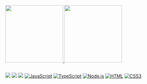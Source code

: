 <!-- - 👋 Hi, I’m @ercioalendre
- 🌱 I’m currently learning Node.js
- 📫 Reach me out on https://www.linkedin.com/in/ercioalendre/ -->

<div>
<a href="https://github.com/ercioalendre">
<img height="180em" src="https://github-readme-stats.vercel.app/api?username=ercioalendre&show_icons=true&theme=chartreuse-dark&include_all_commits=true&count_private=true"/>
<img height="180em" src="https://github-readme-stats.vercel.app/api/top-langs/?username=ercioalendre&layout=compact&langs_count=7&theme=chartreuse-dark"/>
</a>
</div>

##
 
<div>
<a href="https://www.linkedin.com/in/ercioalendre" target="_blank"><img src="https://img.shields.io/badge/-LinkedIn-%230077B5?style=for-the-badge&logo=linkedin&logoColor=white"></a>
<a href="https://t.me/ercioalendre" target="_blank"><img src="https://img.shields.io/badge/Telegram-2CA5E0?style=for-the-badge&logo=telegram&logoColor=white"></a>
<a href="https://github.com/ercioalendre" target="_blank"><img src="https://img.shields.io/badge/GitHub-100000?style=for-the-badge&logo=github&logoColor=white"></a>
<a href="#"><img alt="JavaScript" src="https://img.shields.io/badge/JavaScript-yellow?style=for-the-badge&logo=javascript&logoColor=white"/></a>
<a href="#"><img alt="TypeScript" src="https://img.shields.io/badge/TypeScript-007ACC?style=for-the-badge&logo=typescript&logoColor=white"/></a>
<a href="#"><img alt="Node.js" src="https://img.shields.io/badge/Node.js-43853D?style=for-the-badge&logo=node.js&logoColor=white"/></a>
<a href="#"><img alt="HTML" src="https://img.shields.io/badge/HTML5-E34F26?style=for-the-badge&logo=html5&logoColor=white"/></a>
<a href="#"><img alt="CSS3" src="https://img.shields.io/badge/CSS3-1572B6?style=for-the-badge&logo=css3&logoColor=white"/></a>
</div>
